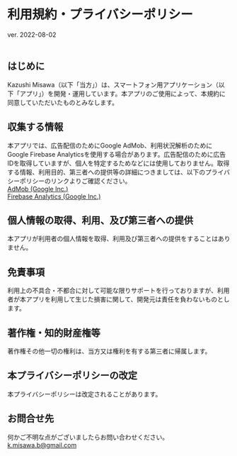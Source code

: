 # **利用規約・プライバシーポリシー**

ver. 2022-08-02
<br>
<br>

## **はじめに**

Kazushi Misawa（以下「当方」）は、スマートフォン用アプリケーション（以下「アプリ」）を開発・運用しています。本アプリのご使用によって、本規約に同意していただいたものとみなします。

## **収集する情報**

本アプリでは、広告配信のためにGoogle AdMob、利用状況解析のためにGoogle Firebase Analyticsを使用する場合があります。広告配信のために広告IDを取得していますが、個人を特定するためなどには使用しておりません。取得する情報、利用目的、第三者への提供等の詳細につきましては、以下のプライバシーポリシーのリンクよりご確認ください。<br>
[AdMob (Google Inc.)](https://policies.google.com/technologies/ads?hl=ja)<br>
[Firebase Analytics (Google Inc.)](https://policies.google.com/privacy?hl=ja%EF%BB%BF)

## **個人情報の取得、利用、及び第三者への提供**

本アプリが利用者の個人情報を取得、利用及び第三者への提供をすることはありません。

## **免責事項**

利用上の不具合・不都合に対して可能な限りサポートを行っておりますが、利用者が本アプリを利用して生じた損害に関して、開発元は責任を負わないものとします。

## **著作権・知的財産権等**

著作権その他一切の権利は、当方又は権利を有する第三者に帰属します。

## **本プライバシーポリシーの改定**

本プライバシーポリシーは改定されることがあります。

## **お問合せ先**

何かご不明な点がございましたらお問い合わせください。<br>
k.misawa.b@gmail.com
